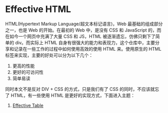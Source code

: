 # Effective HTML

HTML(Hypertext Markup Language/超文本标记语言)，Web 最基础的组成部分之一，也是 Web 的开始。在最初的 Web 中，是没有 CSS 和 JavaScript 的，而在如今一个网页中充满了大量 CSS 和 JS，HTML 被逐渐遗忘，仿佛只剩下了简单的 div。而实际上 HTML 自身有很强大的能力和表现力，这个仓库中，主要分享和记录在一些工作的过程中如何使用高效的使用 HTML 来。使用原生的 HTML 标签来实现，主要的好处可以分为以下几个：

1. 更高的性能
2. 更好的可访问性
3. 简单易读

同时本文不是反对 DIV + CSS 的方式，只是我们有了 CSS 的同时，不应该就忘了 HTML，有一些使用 HTML 是更好的实现方式，下面进入主题：

1. [Effective Table](./01.effective-table.md)
